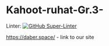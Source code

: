 # Kahoot-ruhat-Gr.3- 

Linter: [![GitHub Super-Linter](https://github.com/InnoSWP/Kahoot-ruhat-Gr.3-/workflows/Lint%20Code%20Base/badge.svg)](https://github.com/marketplace/actions/super-linter)

https://daber.space/ - link to our site
